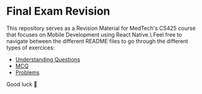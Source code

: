 # Final Exam Revision

This repository serves as a Revision Material for MedTech's CS425 course that focuses on Mobile Development using React Native.\\
Feel free to navigate between the different README files to go through the different types of exercices:

- [Understanding Questions](./Understanding-questions.md)
- [MCQ](./MCQ.md)
- [Problems](./Problems.md)

Good luck :pray:
